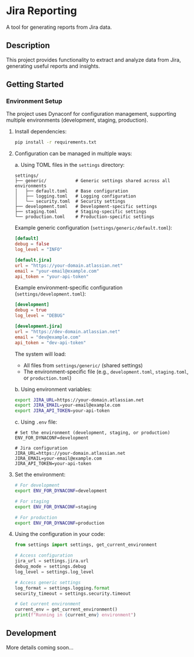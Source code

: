 # Jira Reporting

A tool for generating reports from Jira data.

## Description

This project provides functionality to extract and analyze data from Jira, generating useful reports and insights.

## Getting Started

### Environment Setup

The project uses Dynaconf for configuration management, supporting multiple environments (development, staging, production).

1. Install dependencies:
   ```bash
   pip install -r requirements.txt
   ```

2. Configuration can be managed in multiple ways:

   a. Using TOML files in the `settings` directory:
   ```
   settings/
   ├── generic/           # Generic settings shared across all environments
   │   ├── default.toml   # Base configuration
   │   ├── logging.toml   # Logging configuration
   │   └── security.toml  # Security settings
   ├── development.toml   # Development-specific settings
   ├── staging.toml       # Staging-specific settings
   └── production.toml    # Production-specific settings
   ```

   Example generic configuration (`settings/generic/default.toml`):
   ```toml
   [default]
   debug = false
   log_level = "INFO"

   [default.jira]
   url = "https://your-domain.atlassian.net"
   email = "your-email@example.com"
   api_token = "your-api-token"
   ```

   Example environment-specific configuration (`settings/development.toml`):
   ```toml
   [development]
   debug = true
   log_level = "DEBUG"

   [development.jira]
   url = "https://dev-domain.atlassian.net"
   email = "dev@example.com"
   api_token = "dev-api-token"
   ```

   The system will load:
   - All files from `settings/generic/` (shared settings)
   - The environment-specific file (e.g., `development.toml`, `staging.toml`, or `production.toml`)

   b. Using environment variables:
   ```bash
   export JIRA_URL=https://your-domain.atlassian.net
   export JIRA_EMAIL=your-email@example.com
   export JIRA_API_TOKEN=your-api-token
   ```

   c. Using `.env` file:
   ```
   # Set the environment (development, staging, or production)
   ENV_FOR_DYNACONF=development

   # Jira configuration
   JIRA_URL=https://your-domain.atlassian.net
   JIRA_EMAIL=your-email@example.com
   JIRA_API_TOKEN=your-api-token
   ```

3. Set the environment:
   ```bash
   # For development
   export ENV_FOR_DYNACONF=development
   
   # For staging
   export ENV_FOR_DYNACONF=staging
   
   # For production
   export ENV_FOR_DYNACONF=production
   ```

4. Using the configuration in your code:
   ```python
   from settings import settings, get_current_environment
   
   # Access configuration
   jira_url = settings.jira.url
   debug_mode = settings.debug
   log_level = settings.log_level
   
   # Access generic settings
   log_format = settings.logging.format
   security_timeout = settings.security.timeout
   
   # Get current environment
   current_env = get_current_environment()
   print(f"Running in {current_env} environment")
   ```

## Development

More details coming soon...
